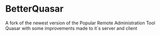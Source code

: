 # BetterQuasar
A fork of the newest version of the Popular Remote Administration Tool Quasar with some improvements made to it´s server and client
